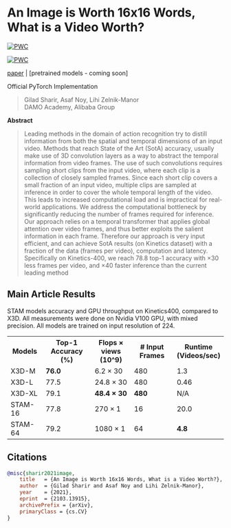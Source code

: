 # An Image is Worth 16x16 Words, What is a Video Worth?

[![PWC](https://img.shields.io/endpoint.svg?url=https://paperswithcode.com/badge/an-image-is-worth-16x16-words-what-is-a-video/action-classification-on-kinetics-400)](https://paperswithcode.com/sota/action-classification-on-kinetics-400?p=an-image-is-worth-16x16-words-what-is-a-video)

[![PWC](https://img.shields.io/endpoint.svg?url=https://paperswithcode.com/badge/an-image-is-worth-16x16-words-what-is-a-video/action-recognition-in-videos-on-ucf101)](https://paperswithcode.com/sota/action-recognition-in-videos-on-ucf101?p=an-image-is-worth-16x16-words-what-is-a-video)

[paper](https://arxiv.org/pdf/2103.13915.pdf) |
[pretrained models - coming soon]

Official PyTorch Implementation

> Gilad Sharir, Asaf Noy, Lihi Zelnik-Manor<br/>
> DAMO Academy, Alibaba Group



**Abstract**

> Leading methods in the domain of action recognition try to
distill information from both the spatial and temporal dimensions of an input video. Methods that reach State of the
Art (SotA) accuracy, usually make use of 3D convolution
layers as a way to abstract the temporal information from
video frames. The use of such convolutions requires sampling short clips from the input video, where each clip is a
collection of closely sampled frames. Since each short clip
covers a small fraction of an input video, multiple clips are
sampled at inference in order to cover the whole temporal
length of the video. This leads to increased computational
load and is impractical for real-world applications. We address the computational bottleneck by significantly reducing
the number of frames required for inference. Our approach
relies on a temporal transformer that applies global attention over video frames, and thus better exploits the salient
information in each frame. Therefore our approach is very
input efficient, and can achieve SotA results (on Kinetics
dataset) with a fraction of the data (frames per video), computation and latency. Specifically on Kinetics-400, we reach
78.8 top-1 accuracy with ×30 less frames per video, and
×40 faster inference than the current leading method
>

## Main Article Results

STAM models accuracy and GPU throughput on Kinetics400, compared to X3D. All measurements were
 done on Nvidia V100 GPU, with mixed precision. All models are trained on input resolution of 224.
<p align="center">
 <table>
  <tr>
    <th>Models</th>
    <th>Top-1 Accuracy <br>(%)</th>
    <th>Flops × views<br>(10^9)</th>
    <th># Input Frames</th>
    <th>Runtime<br>(Videos/sec)</th>
  </tr>
  <tr>
    <td>X3D-M</td>
    <td><b>76.0</b></td>
    <td>6.2 × 30 </td>
    <td>480</td>
    <td>1.3</td>
  </tr>
  <tr>
    <td>X3D-L</td>
    <td>77.5</td>
    <td>24.8 × 30</td>
    <td>480</td>
    <td>0.46</td>
  </tr>
  <tr>
    <td>X3D-XL</td>
    <td>79.1</td>
    <td><b>48.4 × 30</b></td>
    <td><b>480</b></td>
    <td>N/A</td>
  </tr>
  <tr>
    <td>STAM-16</td>
    <td>77.8</td>
    <td>270 × 1</td>
    <td>16</td>
    <td>20.0</td>
  </tr>
  <tr>
    <td>STAM-64</td>
    <td>79.2</td>
    <td>1080 × 1</td>
    <td>64</td>
    <td><b>4.8</b></td>
  </tr>
</table>
</p>

## Citations

```bibtex
@misc{sharir2021image,
    title   = {An Image is Worth 16x16 Words, What is a Video Worth?}, 
    author  = {Gilad Sharir and Asaf Noy and Lihi Zelnik-Manor},
    year    = {2021},
    eprint  = {2103.13915},
    archivePrefix = {arXiv},
    primaryClass = {cs.CV}
}
```
